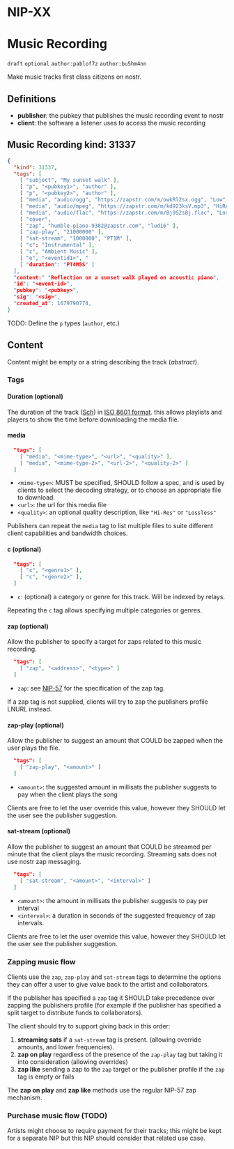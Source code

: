 # NIP-XX
# Music Recording

`draft` `optional` `author:pablof7z` `author:bu5hm4nn`

Make music tracks first class citizens on nostr.

## Definitions

 - **publisher**: the pubkey that publishes the music recording event to nostr
 - **client**: the software a listener uses to access the music recording

## Music Recording kind: 31337

```JSON
{
  "kind": 31337,
  "tags": [
    [ "subject", "My sunset walk" ],
    [ "p", "<pubkey1>", "author" ],
    [ "p", "<pubkey2>", "author" ],
    [ "media", "audio/ogg", "https://zapstr.com/m/owkRl2sx.ogg", "Low" ],
    [ "media", "audio/mpeg", "https://zapstr.com/m/kd923ksV.mp3", "HiRes" ],
    [ "media", "audio/flac", "https://zapstr.com/m/Bj9S2s8j.flac", "Lossless" ],
    [ "cover", 
    [ "zap", "humble-piano-9382@zapstr.com", "lud16" ],
    [ "zap-play", "21000000" ],
    [ "sat-stream", "1000000", "PT1M" ],
    [ "c": "Instrumental" ],
    [ "c", "Ambient Music" ],
    [ "e", "<eventid1>", "
    [ "duration": "PT4M5S" ]
  ],
  "content:" "Reflection on a sunset walk played on acoustic piano",
  "id": "<event-id>",
  "pubkey": "<pubkey>",
  "sig": "<sig>",
  "created_at": 1679790774,
}
```

TODO: Define the `p` types (`author`, etc.)

## Content

Content might be empty or a string describing the track (*abstract*).

### Tags

#### Duration (optional)

The duration of the track ([Sch](https://schema.org/duration)) in [ISO 8601 format](https://en.wikipedia.org/wiki/ISO_8601#Durations). this allows playlists and players to show the time before downloading the media file.


#### media

```JSON
  "tags": [
  	[ "media", "<mime-type>", "<url>", "<quality>" ],
  	[ "media", "<mime-type-2>", "<url-2>", "<quality-2>" ]
  ]
```

 - `<mime-type>`: MUST be specified, SHOULD follow a spec, and is used by clients to select the decoding strategy, or to choose an appropriate file to download.
 - `<url>`: the url for this media file
 - `<quality>`: an optional quality description, like `"Hi-Res"` or `"Lossless"`

Publishers can repeat the `media` tag to list multiple files to suite different client capabilities and bandwidth choices.

#### c (optional)

```JSON
  "tags": [
    [ "c", "<genre1>" ],
    [ "c", "<genre2>" ],
  ]
```

 - `c`: (optional) a category or genre for this track. Will be indexed by relays.

Repeating the `c` tag allows specifying multiple categories or genres.

#### zap (optional)

Allow the publisher to specify a target for zaps related to this music recording.

```JSON
  "tags": [
  	[ "zap", "<address>", "<type>" ]
  ]
```

 - `zap`: see [NIP-57](57.md#appendix-g-zap-tag-on-zapped-event) for the specification of the zap tag.

If a zap tag is not supplied, clients will try to zap the publishers profile LNURL instead.

#### zap-play (optional)

Allow the publisher to suggest an amount that COULD be zapped when the user plays the file.

```JSON
  "tags": [
  	[ "zap-play", "<amount>" ]
  ]
```
 - `<amount>`: the suggested amount in millisats the publisher suggests to pay when the client plays the song

Clients are free to let the user override this value, however they SHOULD let the user see the publisher suggestion.

#### sat-stream (optional)

Allow the publisher to suggest an amount that COULD be streamed per minute that the client plays the music recording. Streaming sats does not use nostr zap messaging.

```JSON
  "tags": [
  	[ "sat-stream", "<amount>", "<interval>" ]
  ]
```

 - `<amount>`: the amount in millisats the publisher suggests to pay per interval
 - `<interval>`: a duration in seconds of the suggested frequency of zap intervals.

Clients are free to let the user override this value, however they SHOULD let the user see the publisher suggestion.

### Zapping music flow

Clients use the `zap`, `zap-play` and `sat-stream` tags to determine the options they can offer a user to give value back to the artist and collaborators.

If the publisher has specified a `zap` tag it SHOULD take precedence over zapping the publishers profile (for example if the publisher has specified a split target to distribute funds to collaborators).

The client should try to support giving back in this order:

1. **streaming sats** if a `sat-stream` tag is present. (allowing override amounts, and lower frequencies).
2. **zap on play** regardless of the presence of the `zap-play` tag but taking it into consideration (allowing overrides)
3. **zap like** sending a zap to the `zap` target or the publisher profile if the `zap` tag is empty or fails

The **zap on play** and **zap like** methods use the regular NIP-57 zap mechanism.

### Purchase music flow (TODO)

Artists might choose to require payment for their tracks; this might be kept for a separate NIP but this NIP should consider that related use case.
